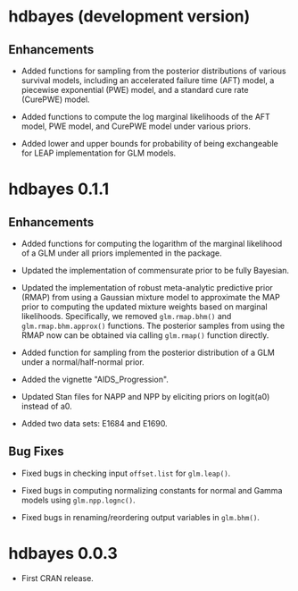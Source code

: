 # hdbayes (development version)

## Enhancements

* Added functions for sampling from the posterior distributions of various survival models, including an accelerated failure 
time (AFT) model, a piecewise exponential (PWE) model, and a standard cure rate (CurePWE) model.

* Added functions to compute the log marginal likelihoods of the AFT model, PWE model, and CurePWE model under various priors.

* Added lower and upper bounds for probability of being exchangeable for LEAP implementation for GLM models.

# hdbayes 0.1.1

## Enhancements

* Added functions for computing the logarithm of the marginal likelihood of a GLM under all priors implemented in the package.

* Updated the implementation of commensurate prior to be fully Bayesian.

* Updated the implementation of robust meta-analytic predictive prior (RMAP) from using a Gaussian mixture model to approximate the MAP prior to computing the updated mixture weights based on marginal likelihoods. Specifically, we removed `glm.rmap.bhm()` and `glm.rmap.bhm.approx()` functions. The posterior samples from using the RMAP now can be obtained via calling `glm.rmap()` function directly.

* Added function for sampling from the posterior distribution of a GLM under a normal/half-normal prior.

* Added the vignette "AIDS_Progression".

* Updated Stan files for NAPP and NPP by eliciting priors on logit(a0) instead of a0. 

* Added two data sets: E1684 and E1690.


## Bug Fixes

* Fixed bugs in checking input `offset.list` for `glm.leap()`.

* Fixed bugs in computing normalizing constants for normal and Gamma models using `glm.npp.lognc()`.

* Fixed bugs in renaming/reordering output variables in `glm.bhm()`.


# hdbayes 0.0.3

* First CRAN release.

